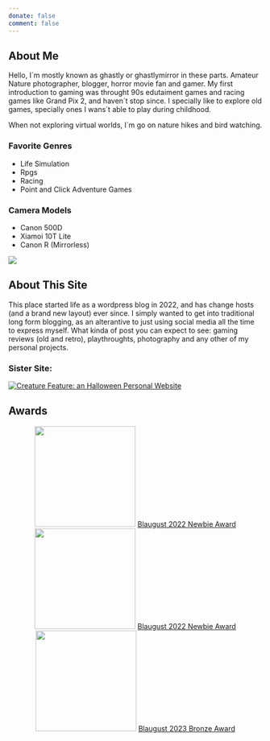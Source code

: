 ```yaml
---
donate: false
comment: false
---
```


## About Me
Hello, I´m mostly known as ghastly or ghastlymirror in these parts. Amateur Nature photographer, blogger, horror movie fan and gamer.
My first introduction to gaming was throught 90s edutaiment games  and racing games like Grand Pix 2, and haven´t stop since. I specially like to explore old games, specially ones I wans´t able to play during childhood.

When not exploring virtual worlds, I´m go on nature hikes and bird watching. 

### Favorite Genres
- Life Simulation
- Rpgs
- Racing
- Point and Click Adventure Games

### Camera Models
- Canon 500D
- Xiamoi 10T Lite
- Canon R (Mirrorless)


<a href="https://www.exophase.com/user/ghastlymirror/"><img src="https://card.exophase.com/2/0/271973.png?1726006286"></a>

## About This Site

This place started life as a wordpress blog in 2022, and has change hosts (and a brand new layout) ever since.
 I simply wanted to get into traditional long form blogging, as an alterantive to just using social media all the time to express myself. 
What kinda of post you can expect to see: gaming reviews (old and retro), playthroughts, photography and any other of my personal projects.

### Sister Site:
 <a href="https://creaturefeature.neocities.org/"><img src="./creaturefeaturebutton.png" title="Creature Feature: an Halloween Personal Website"></a>


## Awards


<div align="center">
<Img src="/blaugust2022-newbie.png" width="200">
<a href="https://aggronaut.com/2022/09/01/blaugust-2022-in-review/">Blaugust 2022 Newbie Award</a>

<img src="blaugust2022-silver.png" width="200">
<a href="https://aggronaut.com/2022/09/01/blaugust-2022-in-review/">Blaugust 2022 Newbie Award</a>

<img src="/Blaugust-2023-Bronze.png" width="200">
<a href="https://aggronaut.com/2023/09/01/blaugust-2023-in-review"/>Blaugust 2023 Bronze Award</a>
</div>
